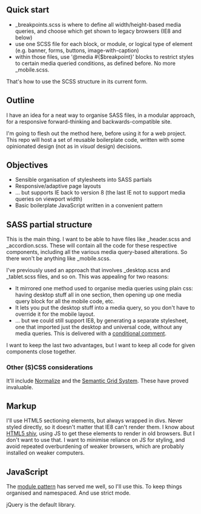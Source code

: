 ## Quick start

+ _breakpoints.scss is where to define all width/height-based media queries, and choose which get shown to legacy browsers (IE8 and below)
+ use one SCSS file for each block, or module, or logical type of element (e.g. banner, forms, buttons, image-with-caption)
+ within those files, use '@media #{$breakpoint}' blocks to restrict styles to certain media queried conditions, as defined before. No more _mobile.scss.

That's how to use the SCSS structure in its current form.

## Outline

I have an idea for a neat way to organise SASS files, in a modular approach, for a responsive forward-thinking and backwards-compatible site.

I'm going to flesh out the method here, before using it for a web project. This repo will host a set of reusable boilerplate code, written with some opinionated design (not as in *visual* design) decisions.

## Objectives

+ Sensible organisation of stylesheets into SASS partials
+ Responsive/adaptive page layouts
+ ... but supports IE back to version 8 (the last IE not to support media queries on viewport width)
+ Basic boilerplate JavaScript written in a convenient pattern

## SASS partial structure

This is the main thing. I want to be able to have files like _header.scss and _accordion.scss. These will contain all the code for these respective components, including all the various media query-based alterations. So there won't be anything like _mobile.scss.

I've previously used an approach that involves _desktop.scss and _tablet.scss files, and so on. This was appealing for two reasons:

+ It mirrored one method used to organise media queries using plain css: having desktop stuff all in one section, then opening up one media query block for all the mobile code, etc.
+ It lets you put the desktop stuff into a media query, so you don't have to override it for the mobile layout.
+ ... but we could still support IE8, by generating a separate stylesheet, one that imported just the desktop and universal code, without any media queries. This is delivered with a [conditional comment](http://www.quirksmode.org/css/condcom.html).

I want to keep the last two advantages, but I want to keep all code for given components close together.

### Other (S)CSS considerations

It'll include [Normalize](http://necolas.github.io/normalize.css/) and the [Semantic Grid System](http://semantic.gs/). These have proved invaluable.

## Markup

I'll use HTML5 sectioning elements, but always wrapped in divs. Never styled directly, so it doesn't matter that IE8 can't render them. I know about [HTML5 shiv](https://github.com/aFarkas/html5shiv), using JS to get these elements to render in old browsers. But I don't want to use that. I want to minimise reliance on JS for styling, and avoid repeated overburdening of weaker browsers, which are probably installed on weaker computers.

## JavaScript

The [module pattern](http://addyosmani.com/resources/essentialjsdesignpatterns/book/#modulepatternjavascript) has served me well, so I'll use this. To keep things organised and namespaced. And use strict mode.

jQuery is the default library.
